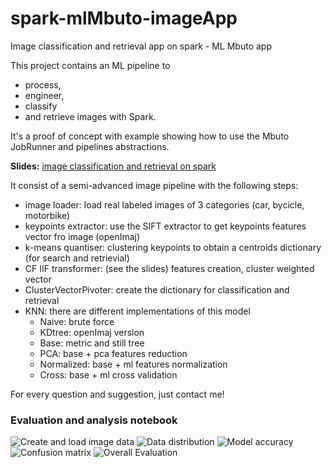 # spark-mlMbuto-imageApp
Image classification and retrieval app on spark - ML Mbuto app

This project contains an ML pipeline to 
 - process, 
 - engineer, 
 - classify 
 - and retrieve 
images with Spark.

It's a proof of concept with example showing how to use the Mbuto JobRunner and pipelines abstractions. 

**Slides:** [image classification and retrieval on spark](http://www.slideshare.net/gianvitosiciliano/image-classification-and-retrieval-on-spark)

It consist of a semi-advanced image pipeline with the following steps: 

- image loader: load real labeled images of 3 categories (car, bycicle, motorbike)
- keypoints extractor: use the SIFT extractor to get keypoints features vector fro image (openImaj)
- k-means quantiser: clustering keypoints to obtain a centroids dictionary (for search and retrievial)
- CF IIF transformer: (see the slides) features creation, cluster weighted vector
- ClusterVectorPivoter: create the dictionary for classification and retrieval
- KNN: there are different implementations of this model 
   * Naive: brute force
   * KDtree: openImaj version
   * Base: metric and still tree
   * PCA: base + pca features reduction
   * Normalized: base + ml features normalization
   * Cross: base + ml cross validation

For every question and suggestion, just contact me!

### Evaluation and analysis notebook

![Create and load image data](spark-mlMbuto-imageApp/zeppelin-notebook/zep1.tiff)
![Data distribution](github.com/gianvi/spark-mlMbuto-imageApp/blob/master/zeppelin-notebook/zep2.tiff)
![Model accuracy](github.com/gianvi/spark-mlMbuto-imageApp/blob/master/zeppelin-notebook/zep3.tiff)
![Confusion matrix](github.com/gianvi/spark-mlMbuto-imageApp/blob/master/zeppelin-notebook/zep4.tiff)
![Overall Evaluation](github.com/gianvi/spark-mlMbuto-imageApp/blob/master/zeppelin-notebook/zep5.tiff)






